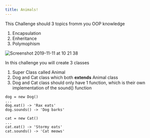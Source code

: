 ```yaml
---
title: Animals!
---
```

This Challenge should 3 topics fromm you OOP knowledge 
1. Encapsulation
2. Enheritance
3. Polymophism

![Screenshot 2019-11-11 at 10 21 38](https://user-images.githubusercontent.com/47598382/68578218-40542900-047a-11ea-9da8-02ed02d0c798.png)

In this challenge you will create 3 classes
1. Super Class called Animal
2. Dog and Cat class which both **extends** Animal class
3. Dog and Cat class should only have 1 function, which is their own implementation of the sound() function

```
dog = new Dog()
...
dog.eat() -> 'Rax eats'
dog.sounds() -> 'Dog barks'

cat = new Cat()
...
cat.eat() -> 'Stormy eats'
cat.sounds() -> 'Cat meows'
```

